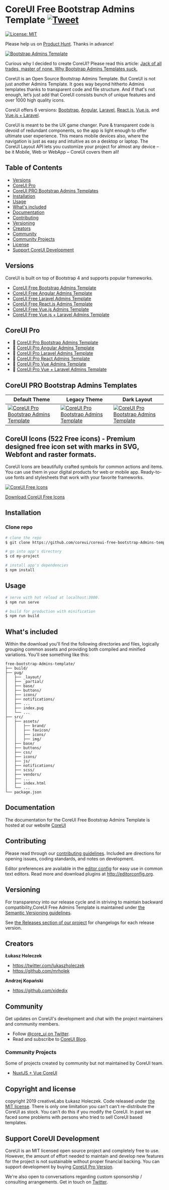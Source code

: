 # CoreUI Free Bootstrap Admins Template [![Tweet](https://img.shields.io/twitter/url/http/shields.io.svg?style=social&logo=twitter)](https://twitter.com/intent/tweet?text=CoreUI%20-%20Free%20Bootstrap%204%20Admins%20Template%20&url=https://coreui.io&hashtags=bootstrap,Admins,template,dashboard,panel,free,angular,react,vue)

[![License: MIT](https://img.shields.io/badge/License-MIT-yellow.svg)](https://opensource.org/licenses/MIT)

Please help us on [Product Hunt](https://www.producthunt.com/posts/coreui-open-source-bootstrap-4-Admins-template-with-angular-2-react-js-vue-js-support). Thanks in advance!

[![Bootstrap Admins Template](https://coreui.io/images/github/vue-free-template-3.gif)](https://coreui.io/)

Curious why I decided to create CoreUI? Please read this article: [Jack of all trades, master of none. Why Bootstrap Admins Templates suck.](https://medium.com/@lukaszholeczek/jack-of-all-trades-master-of-none-5ea53ef8a1f#.7eqx1bcd8)

CoreUI is an Open Source Bootstrap Admins Template. But CoreUI is not just another Admins Template. It goes way beyond hitherto Admins templates thanks to transparent code and file structure. And if that's not enough, let’s just add that CoreUI consists bunch of unique features and over 1000 high quality icons.

CoreUI offers 6 versions: [Bootstrap](https://github.com/coreui/coreui-free-bootstrap-Admins-template), [Angular](https://github.com/coreui/coreui-free-angular-Admins-template), [Laravel](https://github.com/coreui/coreui-free-laravel-Admins-template), [React.js](https://github.com/coreui/coreui-free-react-Admins-template), [Vue.js](https://github.com/coreui/coreui-free-vue-Admins-template), and [Vue.js + Laravel](https://github.com/coreui/coreui-free-vue-laravel-Admins-template).

CoreUI is meant to be the UX game changer. Pure & transparent code is devoid of redundant components, so the app is light enough to offer ultimate user experience. This means mobile devices also, where the navigation is just as easy and intuitive as on a desktop or laptop. The CoreUI Layout API lets you customize your project for almost any device – be it Mobile, Web or WebApp – CoreUI covers them all!

## Table of Contents

* [Versions](#versions)
* [CoreUI Pro](#coreui-pro)
* [CoreUI PRO Bootstrap Admins Templates](#coreui-pro-bootstrap-Admins-templates)
* [Installation](#installation)
* [Usage](#usage)
* [What's included](#whats-included)
* [Documentation](#documentation)
* [Contributing](#contributing)
* [Versioning](#versioning)
* [Creators](#creators)
* [Community](#community)
* [Community Projects](#community-projects)
* [License](#license)
* [Support CoreUI Development](#support-coreui-development)

## Versions

CoreUI is built on top of Bootstrap 4 and supports popular frameworks.

* [CoreUI Free Bootstrap Admins Template](https://github.com/coreui/coreui-free-bootstrap-Admins-template)
* [CoreUI Free Angular Admins Template](https://github.com/coreui/coreui-free-angular-Admins-template)
* [CoreUI Free Laravel Admins Template](https://github.com/coreui/coreui-free-laravel-Admins-template)
* [CoreUI Free React.js Admins Template](https://github.com/coreui/coreui-free-react-Admins-template)
* [CoreUI Free Vue.js Admins Template](https://github.com/coreui/coreui-free-vue-Admins-template)
* [CoreUI Free Vue.js + Laravel Admins Template](https://github.com/coreui/coreui-free-vue-laravel-Admins-template)

## CoreUI Pro

* 💪  [CoreUI Pro Bootstrap Admins Template](https://coreui.io/pro/)
* 💪  [CoreUI Pro Angular Admins Template](https://coreui.io/pro/angular)
* 💪  [CoreUI Pro Laravel Admins Template](https://coreui.io/pro/laravel)
* 💪  [CoreUI Pro React Admins Template](https://coreui.io/pro/react)
* 💪  [CoreUI Pro Vue Admins Template](https://coreui.io/pro/vue)
* 💪  [CoreUI Pro Vue + Laravel Admins Template](https://coreui.io/pro/vue-laravel)

## CoreUI PRO Bootstrap Admins Templates

| Default Theme | Legacy Theme | Dark Layout |
| --- | --- | --- |
| [![CoreUI Pro Bootstrap Admins Template](https://coreui.io/images/mockups/mockup_3_1_default.png)](https://coreui.io/pro/) | [![CoreUI Pro Bootstrap Admins Template](https://coreui.io/images/mockups/mockup_3_1_legacy.png)](https://coreui.io/pro/)| [![CoreUI Pro Bootstrap Admins Template](https://coreui.io/images/mockups/mockup_3_1_dark.png)](https://coreui.io/pro/)

## CoreUI Icons (522 Free icons) - Premium designed free icon set with marks in SVG, Webfont and raster formats.

CoreUI Icons are beautifully crafted symbols for common actions and items. You can use them in your digital products for web or mobile app. Ready-to-use fonts and stylesheets that work with your favorite frameworks.

[![CoreUI Free Icons](https://coreui.io/images/icons_free_bg_set.png)](https://github.com/coreui/coreui-icons/)

[Download CoreUI Free Icons](https://github.com/coreui/coreui-icons/)


## Installation

### Clone repo

``` bash
# clone the repo
$ git clone https://github.com/coreui/coreui-free-bootstrap-Admins-template.git my-project

# go into app's directory
$ cd my-project

# install app's dependencies
$ npm install
```

## Usage

``` bash
# serve with hot reload at localhost:3000.
$ npm run serve

# build for production with minification
$ npm run build
```

## What's included

Within the download you'll find the following directories and files, logically grouping common assets and providing both compiled and minified variations. You'll see something like this:

```
free-bootstrap-Admins-template/
├── build/
├── pug/
│   ├── _layout/
│   ├── _partial/
│   ├── base/
│   ├── buttons/
│   ├── icons/
│   ├── notifications/
│   ├── ...
│   ├── index.pug
│   └── ...
├── src/
│   ├── assets/
│   │   ├── brand/
│   │   ├── favicon/
│   │   ├── icons/
│   │   ├── img/
│   ├── base/
│   ├── buttons/
│   ├── css/
│   ├── icons/
│   ├── js/
│   ├── notifications/
│   ├── scss/
│   ├── vendors/
│   ├── ...
│   ├── index.html
│   └── ...
└── package.json
```

## Documentation

The documentation for the CoreUI Free Bootstrap Admins Template is hosted at our website [CoreUI](https://coreui.io/)

## Contributing

Please read through our [contributing guidelines](https://github.com/coreui/coreui-free-bootstrap-Admins-template/blob/master/CONTRIBUTING.md). Included are directions for opening issues, coding standards, and notes on development.

Editor preferences are available in the [editor config](https://github.com/coreui/coreui-free-bootstrap-Admins-template/blob/master/.editorconfig) for easy use in common text editors. Read more and download plugins at <http://editorconfig.org>.

## Versioning

For transparency into our release cycle and in striving to maintain backward compatibility,CoreUI Free Admins Template is maintained under [the Semantic Versioning guidelines](http://semver.org/).

See [the Releases section of our project](https://github.com/coreui/coreui-free-bootstrap-Admins-template/releases) for changelogs for each release version.

## Creators

**Łukasz Holeczek**

* <https://twitter.com/lukaszholeczek>
* <https://github.com/mrholek>

**Andrzej Kopański**

* <https://github.com/xidedix>

## Community

Get updates on CoreUI's development and chat with the project maintainers and community members.

- Follow [@core_ui on Twitter](https://twitter.com/core_ui).
- Read and subscribe to [CoreUI Blog](https://coreui.io/blog/).

### Community Projects

Some of projects created by community but not maintained by CoreUI team.

* [NuxtJS + Vue CoreUI](https://github.com/muhibbudins/nuxt-coreui)

## Copyright and license

copyright 2019 creativeLabs Łukasz Holeczek. Code released under [the MIT license](https://github.com/coreui/coreui-free-bootstrap-Admins-template/blob/master/LICENSE).
There is only one limitation you can't can’t re-distribute the CoreUI as stock. You can’t do this if you modify the CoreUI. In past we faced some problems with persons who tried to sell CoreUI based templates.

## Support CoreUI Development

CoreUI is an MIT licensed open source project and completely free to use. However, the amount of effort needed to maintain and develop new features for the project is not sustainable without proper financial backing. You can support development by buying [CoreUI Pro Version](https://coreui.io/pro/).

We're also open to conversations regarding custom sponsorship / consulting arrangements. Get in touch on [Twitter](https://twitter.com/lukaszholeczek).
